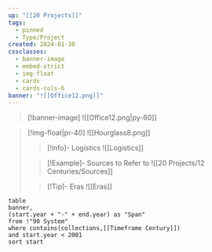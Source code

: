 ```yaml
---
up: "[[20 Projects]]"
tags:
  - pinned
  - Type/Project
created: 2024-01-30
cssclasses:
  - banner-image
  - embed-strict
  - img-float
  - cards
  - cards-cols-6
banner: "![[Office12.png]]"
---
```

>[!banner-image] ![[Office12.png|py-60]]


 > [!img-float|pr-40] ![[Hourglass8.png]]
 > >[!info]- Logistics
 > >![[Logistics]]
 > 
>> [!Example]- Sources to Refer to
>> ![[20 Projects/12 Centuries/Sources]] 
>
>> [!Tip]- Eras
>> ![[Eras]]

```dataview
table 
banner,
(start.year + "-" + end.year) as "Span" 
from !"90 System"
where contains(collections,[[Timeframe Century]])
and start.year < 2001
sort start
```

